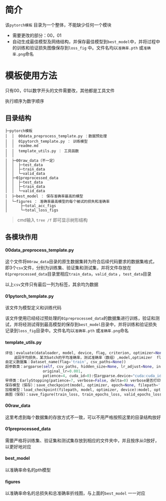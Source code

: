 # 简介

该`pytorch模板` 目录为一个整体，不能缺少任何一个模块

- 需要更改的部分：00，01
- 自动生成最佳模型及网络结构，并保存最佳模型到`best_model`中，并将过程中的训练和验证损失图像保存到`loss_fig` 中。文件名均以`准确率.pth` 或`准确率.png`命名



# 模板使用方法

只有00，01以数字开头的文件需要改，其他都是工具文件

执行顺序为数字顺序

## 目录结构

```
├─pytorch模板
│  │  00data_preprocess_template.py ：数据预处理
│  │  01pytorch_template.py ： 训练模型
│  │  readme.md
│  │  template_utils.py ： 工具函数
│  │
│  ├─00raw_data（不一定）
│  │  ├─test_data
│  │  ├─train_data
│  │  └─valid_data
│  ├─01preprocessed_data
│  │  ├─test_data
│  │  ├─train_data
│  │  └─valid_data
│  ├─best_model ： 保存准确率最高的模型
│  └─figures ： 准确率最高模型的每个被试的损失和准确率
│      ├─total_acc_figs
│      └─total_loss_figs
```



> cmd输入 `tree /f` 即可显示树形结构

## 各模块作用

#### 00data_preprocess_template.py

这个文件将`00raw_data`目录的原生数据集转为符合后续代码要求的数据集格式，即3个`csv`文件，分别为训练集、验证集和测试集，并将文件存放在`01preprocessed_data`目录里相应`train_data`，`valid_data` ，`test_data`目录

以上`csv`文件只有最后一列为标签，其余均为数据



#### 01pytorch_template.py

该文件为模型定义和训练代码

该文件使用已经经过预处理的`01preprocessed_data`的数据集进行训练，验证和测试，并将经测试得到最高模型的保存到`best_model`目录中，并将训练和验证损失记录到`loss_fig`目录中。文件名均以`准确率.pth` 或`准确率.png`命名

#### template_utils.py

```python
评估：evaluate(dataloader, model, device, flag, criterion, optimizer=None, epoch=None, epochs=None):
    返回平均损失，某次batch的平均准确率，测试准确率（数组）,model,optimizer  flag='valid' / 'test' / 'train'
自定义数据集：Dataset_name(flag='train', csv_paths=None))
超参数类：argparse(self, csv_paths, hidden_size=None, lr_adjust=None, input_size=30, output_size=12, epochs=30,
                 original_lr=0.001,
                 patience=4, cuda_id=0):仅argparse.device="cuda:cuda_id" 其余返回值都跟参数名称一样
早停类：EarlyStopping(patience=7, verbose=False, delta=0) verbose是否打印信息 其对象属性值early_stop为True时表示早停
保存模型（保存）：save_checkpoint(model, optimizer, epoch=None, filepath='./best_model/1.pth')
加载模型：load_checkpoint(filepath, model, optimizer, device):model, optimizer, epoch
画图（保存）：save_figure(train_loss, train_epochs_loss, valid_epochs_loss,save_path="./total_loss_figs/1.png")
```

#### 00raw_data

这里考虑到每个数据集的存放方式不一致，可以不用严格按照这里的目录结构放好

#### 01preprocessed_data

需要严格将训练集、验证集和测试集存放到相应的文件夹中，并且按序从0放好，以更好地对应



#### best_model 

以准确率命名的pth模型

#### figures 

以准确率命名的总损失和总准确率折线图，与上面的`best_model` 一一对应
